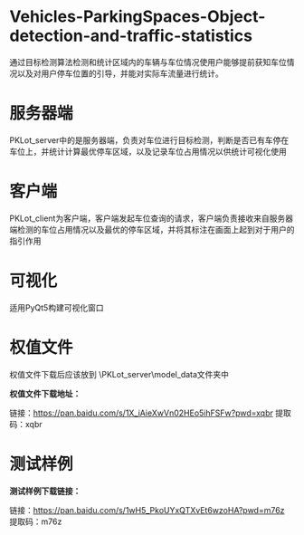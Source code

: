 # Vehicles-ParkingSpaces-Object-detection-and-traffic-statistics
 通过目标检测算法检测和统计区域内的车辆与车位情况使用户能够提前获知车位情况以及对用户停车位置的引导，并能对实际车流量进行统计。

# 服务器端
PKLot_server中的是服务器端，负责对车位进行目标检测，判断是否已有车停在车位上，并统计计算最优停车区域，以及记录车位占用情况以供统计可视化使用

# 客户端
PKLot_client为客户端，客户端发起车位查询的请求，客户端负责接收来自服务器端检测的车位占用情况以及最优的停车区域，并将其标注在画面上起到对于用户的指引作用

# 可视化

适用PyQt5构建可视化窗口

# 权值文件

权值文件下载后应该放到 \PKLot_server\model_data文件夹中

**权值文件下载地址：**

链接：https://pan.baidu.com/s/1X_iAieXwVn02HEo5ihFSFw?pwd=xqbr 
提取码：xqbr

# 测试样例

**测试样例下载链接：**

链接：https://pan.baidu.com/s/1wH5_PkoUYxQTXvEt6wzoHA?pwd=m76z 
提取码：m76z

